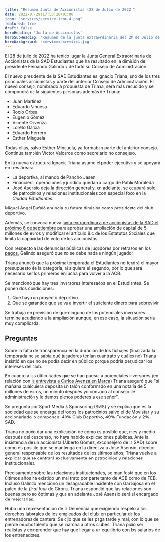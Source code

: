 ```yaml
---
title: "Resumen Junta de Accionistas (28 de Julio de 2022)"
date: 2022-07-29T17:53:28+02:00
icon: "services/service-icon-4.png"
featured: true
draft: false
heroHeading: 'Junta de Accionistas'
heroSubHeading: 'Resumen de la junta extraordinaria del 28 de Julio de 2022'
heroBackground: 'services/service1.jpg'
---
```


El 28 de julio de 2022 ha tenido lugar la Junta General Extraordinaria de Accionistas de la SAD Estudiantes que ha resultado en la dimisión del presidente Fernando Galindo y de todo su Consejo de Administración.

El nuevo presidente de la SAD Estudiantes es Ignacio Triana, uno de los tres principales accionistas y parte del anterior Consejo de Administración. El nuevo consejo, nombrado a propuesta de Triana, será más reducido y se compondrá de la siguientes personas además de Triana:

- Juan Martínez
- Eduardo Vinuesa
- Rocío Orbea
- Eugenio Gómez
- Vicente Olivenza
- Loreto García
- Eduardo Herrero
- Esther Minguela

Todas ellas, salvo Esther Minguela, ya formaban parte del anterior consejo. Continúa también Víctor Valcarce como secretario no consejero.

En la nueva estructura Ignacio Triana asume el poder ejecutivo y se apoyará en tres áreas:

- La deportiva, al mando de Pancho Jasen
- Financiero, operaciones y jurídico quedan a cargo de Pablo Moraleda
- José Asensio deja la dirección general y, en adelante, se ocupará solo de patrocinios y relaciones institucionales con especial foco en la *Ciudad Estudiantes*.

Miguel Ángel Bufalá anuncia su futura dimisión como presidente del club deportivo.

Además, se convoca nueva [junta extraordinaria de accionistas de la SAD el próximo 6 de septiembre](https://www.movistarestudiantes.com/institucional/convocatoria-junta-extraordinaria-accionistas-club-estudiantes-sad-septiembre-2022/) para aprobar una ampliación de capital de 5 millones de euros y modificar el artículo 8.c de los Estatutos Sociales que limita la capacidad de voto de los accionistas.

Con respecto a las [denuncias públicas de jugadores por retrasos en los pagos](https://twitter.com/d4re16/status/1549021223010574336), Galindo aseguró que no se debe nada a ningún jugador.

Triana anunció que la próxima temporada el Estudiantes no tendrá el mayor presupuesto de la categoría, ni siquiera el segundo, por lo que será necesario ser los primeros en lucha para volver a la ACB.

Se mencionó que hay tres inversores interesados en el Estudiantes. Se ponen dos condiciones:

1. Que haya un proyecto deportivo
2. Que se garantice que se va a invertir el suficiente dinero para sobrevivir

Se trabaja en previsión de que ninguno de los potenciales inversores termine acudiendo a la ampliación aunque, en ese caso, la situación sería muy complicada.

## Preguntas

Sobre la falta de transparencia en la duración de los fichajes (finalizada la temporada no se sabía qué jugadores tenían cuantrato y cuáles no) Triana insistió en que no se podía decir en público porque podría perjudicar los intereses del club.

En cuanto a las dificultades que se han puesto a potenciales inversores (en relación con [la entrevista a Carlos Avenza en Marca](https://www.marca.com/baloncesto/basketfeb/2022/07/27/62e11b6eca4741975f8b456d.html)) Triana aseguró que "si mañana cualquiera deposita un talón conformado en una notaría de 5 millones de euros, un minuto después yo convoco al consejo de administración y le damos plenos poderes a ese señor".

Se pregunta por Sport Media & Sponsoring (SMS) y se explica que es la sociedad que se encarga del todos los patrocinios salvo el de Movistar y su accionariado lo componen: 49% Club Deportivo, 49% Fundación y 2% SAD.

Triana no pudo dar una explicación de cómo es posible que, mes y medio después del descenso, no haya habido explicaciones públicas. Ante la insistencia de un accionista (Alberto Gómez, exconsejero de la SAD) sobre cómo es posible que se mantenga en la directiva a José Asensio, director general responsable de los resultados de los últimos años, Triana vuelve a explicar que se centrará exclusivamente en patrocinios y relaciones institucionales.

Precisamente sobre las relaciones institucionales, se manifestó que en los últimos años ha existido un mal trato por parte tanto de ACB como de FEB. Incluso Galindo mencionó un desagradable incidente con Garbajosa en el palco de la *final four* de Girona. Triana respondió que las relaciones son buenas pero no óptimas y que en adelante José Asensio será el encargado de mejorarlas.

Hubo una representación de la Demencia que exigiendo respeto a los derechos laborales de los empleados del club, en particular de los entrenadores de cantera. Se dijo que se les paga tarde y mal, con lo que se pierde mucho talento que se marcha a otros clubes. Triana pidió ser realistas y comprender que hay que llegar a un equilibrio con los salarios de los entrenadores.